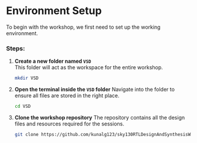 
# Environment Setup

To begin with the workshop, we first need to set up the working environment.  


### Steps:

1. **Create a new folder named `VSD`**  
   This folder will act as the workspace for the entire workshop.  
   ```bash
   mkdir VSD


2. **Open the terminal inside the `VSD` folder**
   Navigate into the folder to ensure all files are stored in the right place.

   ```bash
   cd VSD
   ```

3. **Clone the workshop repository**
   The repository contains all the design files and resources required for the sessions.

   ```bash
   git clone https://github.com/kunalg123/sky130RTLDesignAndSynthesisWorkshop.git
   ```




